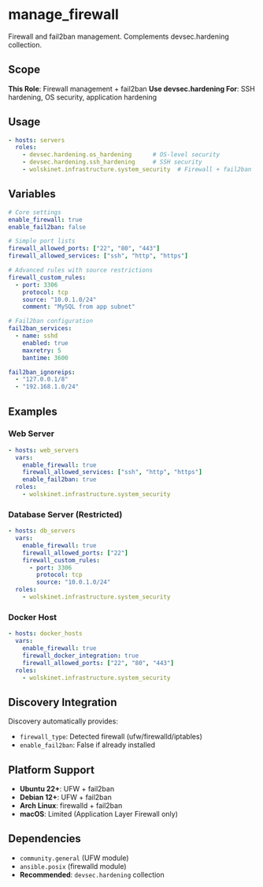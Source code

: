 # manage_firewall

Firewall and fail2ban management. Complements devsec.hardening collection.

## Scope

**This Role**: Firewall management + fail2ban
**Use devsec.hardening For**: SSH hardening, OS security, application hardening

## Usage

```yaml
- hosts: servers
  roles:
    - devsec.hardening.os_hardening      # OS-level security
    - devsec.hardening.ssh_hardening     # SSH security  
    - wolskinet.infrastructure.system_security  # Firewall + fail2ban
```

## Variables

```yaml
# Core settings
enable_firewall: true
enable_fail2ban: false

# Simple port lists
firewall_allowed_ports: ["22", "80", "443"]
firewall_allowed_services: ["ssh", "http", "https"]

# Advanced rules with source restrictions
firewall_custom_rules:
  - port: 3306
    protocol: tcp
    source: "10.0.1.0/24"
    comment: "MySQL from app subnet"

# Fail2ban configuration
fail2ban_services:
  - name: sshd
    enabled: true
    maxretry: 5
    bantime: 3600

fail2ban_ignoreips:
  - "127.0.0.1/8"
  - "192.168.1.0/24"
```

## Examples

### Web Server
```yaml
- hosts: web_servers
  vars:
    enable_firewall: true
    firewall_allowed_services: ["ssh", "http", "https"]
    enable_fail2ban: true
  roles:
    - wolskinet.infrastructure.system_security
```

### Database Server (Restricted)
```yaml
- hosts: db_servers
  vars:
    enable_firewall: true
    firewall_allowed_ports: ["22"]
    firewall_custom_rules:
      - port: 3306
        protocol: tcp
        source: "10.0.1.0/24"
  roles:
    - wolskinet.infrastructure.system_security
```

### Docker Host
```yaml
- hosts: docker_hosts
  vars:
    enable_firewall: true
    firewall_docker_integration: true
    firewall_allowed_ports: ["22", "80", "443"]
  roles:
    - wolskinet.infrastructure.system_security
```

## Discovery Integration

Discovery automatically provides:
- `firewall_type`: Detected firewall (ufw/firewalld/iptables)
- `enable_fail2ban`: False if already installed

## Platform Support

- **Ubuntu 22+**: UFW + fail2ban
- **Debian 12+**: UFW + fail2ban  
- **Arch Linux**: firewalld + fail2ban
- **macOS**: Limited (Application Layer Firewall only)

## Dependencies

- `community.general` (UFW module)
- `ansible.posix` (firewalld module)
- **Recommended**: `devsec.hardening` collection